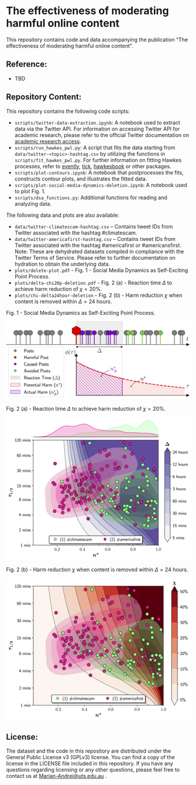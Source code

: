 # The effectiveness of moderating harmful online content

This repository contains code and data accompanying the publication "The effectiveness of moderating harmful online content".

## Reference:
* TBD

## Repository Content:
This repository contains the following code scripts:
* `scripts/twitter-data-extraction.ipynb`: A notebook used to extract data via the Twitter API. For information on accessing Twitter API for academic research, please refer to the official Twitter documentation on [academic research access](https://developer.twitter.com/en/products/twitter-api/academic-research).
* `scripts/run_hawkes_pwl.py`: A script that fits the data starting from `data/twitter-<topic>-hashtag.csv`  by utilizing the functions in `scripts/fit_hawkes_pwl.py`. For further information on fitting Hawkes processes, refer to [evently](https://github.com/behavioral-ds/evently), [tick](https://github.com/X-DataInitiative/tick), [hawkesbook](https://github.com/Pat-Laub/hawkesbook) or other packages. 
* `scripts/plot-contours.ipynb`: A notebook that postprocesses the fits, constructs contour plots, and illustrates the fitted data.
* `scripts/plot-social-media-dynamics-deletion.ipynb`: A notebook used to plot Fig. 1.
* `scripts/dsa_functions.py`: Additional functions for reading and analyzing data.

The following data and plots are also available:
* `data/twitter-climatescam-hashtag.csv` – Contains tweet IDs from Twitter associated with the hashtag #climatescam.
* `data/twitter-americafirst-hashtag.csv` – Contains tweet IDs from Twitter associated with the hashtag #americafirst or #americansfirst.<br>
Note: These are dehydrated datasets compiled in compliance with the Twitter Terms of Service. Please refer to further documentation on hydration to obtain the underlying data.
* `plots/delete-plot.pdf` - Fig. 1 - Social Media Dynamics as Self-Exciting Point Process.
* `plots/delta-chi20p-deletion.pdf` - Fig. 2 (a) - Reaction time $\Delta$ to achieve harm reduction of $\chi=20$\%.
* `plots/chi-delta24hour-deletion` - Fig. 2 (b) - Harm reduction $\chi$ when content is removed within $\Delta=24$ hours.

Fig. 1 - Social Media Dynamics as Self-Exciting Point Process.

![Plot](plots/delete-plot.png)

Fig. 2 (a) - Reaction time $\Delta$ to achieve harm reduction of $\chi=20$\%.

![Plot](plots/delta-chi20p-deletion.png)

Fig. 2 (b) - Harm reduction $\chi$ when content is removed within $\Delta=24$ hours.

![Plot](plots/chi-delta24hour-deletion.png)

## License:
The dataset and the code in this repository are distributed under the General Public License v3 (GPLv3) license. You can find a copy of the license in the LICENSE file included in this repository. If you have any questions regarding licensing or any other questions, please feel free to contact us at Marian-Andrei@uts.edu.au .
